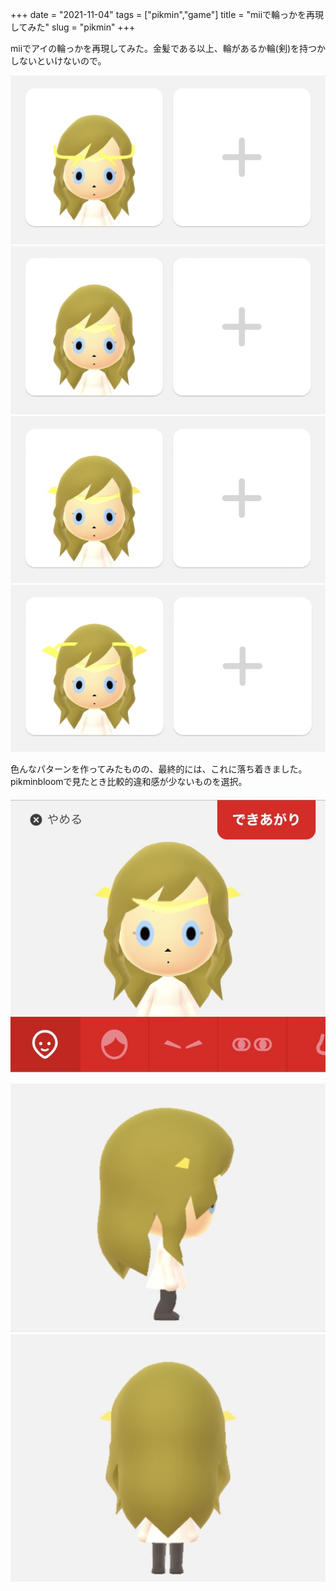 +++
date = "2021-11-04"
tags = ["pikmin","game"]
title = "miiで輪っかを再現してみた"
slug = "pikmin"
+++

miiでアイの輪っかを再現してみた。金髪である以上、輪があるか輪(剣)を持つかしないといけないので。

![](https://raw.githubusercontent.com/syui/img/master/other/pikmin_bloom_20211104_0002.jpg)
![](https://raw.githubusercontent.com/syui/img/master/other/pikmin_bloom_20211104_0003.jpg)
![](https://raw.githubusercontent.com/syui/img/master/other/pikmin_bloom_20211104_0004.jpg)
![](https://raw.githubusercontent.com/syui/img/master/other/pikmin_bloom_20211104_0009.jpg)

色んなパターンを作ってみたものの、最終的には、これに落ち着きました。pikminbloomで見たとき比較的違和感が少ないものを選択。

![](https://raw.githubusercontent.com/syui/img/master/other/pikmin_bloom_20211104_0005.jpg)

![](https://raw.githubusercontent.com/syui/img/master/other/pikmin_bloom_20211104_0007.jpg)
![](https://raw.githubusercontent.com/syui/img/master/other/pikmin_bloom_20211104_0008.jpg)


